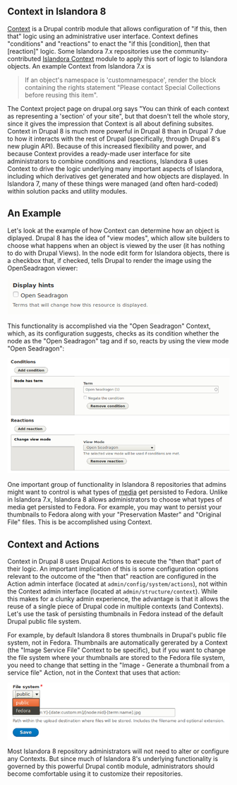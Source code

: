 ## Context in Islandora 8

[Context](https://www.drupal.org/project/context) is a Drupal contrib module that allows configuration of "if this, then that" logic using an administrative user interface. Context defines "conditions" and "reactions" to enact the "if this [condition], then that [reaction]" logic. Some Islandora 7.x repositories use the community-contributed [Islandora Context](https://github.com/SFULibrary/islandora_context) module to apply this sort of logic to Islandora objects. An example Context from Islandora 7.x is

> If an object's namespace is 'customnamespace', render the block containing the rights statement "Please contact Special Collections before reusing this item".

The Context project page on drupal.org says "You can think of each context as representing a 'section' of your site", but that doesn't tell the whole story, since it gives the impression that Context is all about defining subsites. Context in Drupal 8 is much more powerful in Drupal 8 than in Drupal 7 due to how it interacts with the rest of Drupal (specifically, through Drupal 8's new plugin API). Because of this increased flexibility and power, and because Context provides a ready-made user interface for site administrators to combine conditions and reactions, Islandora 8 uses Context to drive the logic underlying many important aspects of Islandora, including which derivatives get generated and how objects are displayed. In Islandora 7, many of these things were managed (and often hard-coded) within solution packs and utility modules.

## An Example

Let's look at the example of how Context can determine how an object is diplayed. Drupal 8 has the idea of "view modes", which allow site builders to choose what happens when an object is viewed by the user (it has nothing to do with Drupal Views). In the node edit form for Islandora objects, there is a checkbox that, if checked, tells Drupal to render the image using the OpenSeadragon viewer:

![Display Hints field in node edit form](../assets/context_display_hints.png)

 This  functionality is accomplished via the "Open Seadragon" Context, which, as its configuration suggests, checks as its condition whether the node as the "Open Seadragon" tag and if so, reacts by using the view mode "Open Seadragon":

![Open Seadragon Context configuration](../assets/context_openseadragon_configuration.png)

One important group of functionality in Islandora 8 repositories that admins might want to control is what types of [media](datastreams.md) get persisted to Fedora. Unlike in Islandora 7.x, Islandora 8 allows administrators to choose what types of media get persisted to Fedora. For example, you may want to persist your thumbnails to Fedora along with your "Preservation Master" and "Original File" files. This is be accomplished using Context.

## Context and Actions

Context in Drupal 8 uses Drupal Actions to execute the "then that" part of their logic. An important implication of this is some configuration options relevant to the outcome of the "then that" reaction are configured in the Action admin interface (located at `admin/config/system/actions`), not within the Context admin interface (located at `admin/structure/context`). While this makes for a clunky admin experience, the advantage is that it allows the reuse of a single piece of Drupal code in multiple contexts (and Contexts). Let's use the task of persisting thumbnails in Fedora instead of the default Drupal public file system.

For example, by default Islandora 8 stores thumbnails in Drupal's public file system, not in Fedora. Thumbnails are automatically gererated by a Context (the "Image Service File" Context to be specific), but if you want to change the file system where your thumbnails are stored to the Fedora file system, you need to change that setting in the "Image - Generate a thumbnail from a service file" Action, not in the Context that uses that action:

![Thumbnail location Context configuration](../assets/context_thumbnail_file_system.png)



Most Islandora 8 repository administrators will not need to alter or configure any Contexts. But since much of Islandora 8's underlying functionality is governed by this powerful Drupal contib module, administrators should become comfortable using it to customize their repositories.

